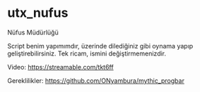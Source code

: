# utx_nufus
Nüfus Müdürlüğü

Script benim yapımımdır, üzerinde dilediğiniz gibi oynama yapıp geliştirebilirsiniz. Tek ricam, ismini değiştirmemenizdir.

Video: https://streamable.com/tkt6ff

Gereklilikler: https://github.com/ONyambura/mythic_progbar
